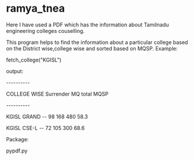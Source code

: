 ramya_tnea
==========

Here I have used a PDF which has the information about Tamilnadu engineering colleges couselling.

This program helps to find the information about a particular college based on the District wise,college wise and sorted based on MQSP.
Example: 
<p>fetch_college("KGISL")<p>
output:
<p>----------<p>
<p>COLLEGE WISE           Surrender    MQ  total MQSP<p>
<p>----------
<p>KGISL             GRAND --   98    168    480  58.3<p>
<p>KGISL             CSE-L --   72    105    300  68.6<p>

<p>Package:<p>

<p>pypdf.py<p>
